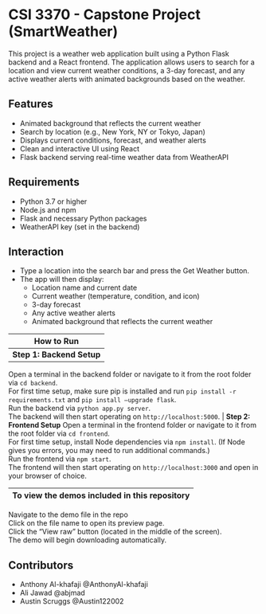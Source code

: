 # CSI 3370 - Capstone Project (SmartWeather)

This project is a weather web application built using a Python Flask backend and a React frontend. The application allows users to search for a location and view current weather conditions, a 3-day forecast, and any active weather alerts with animated backgrounds based on the weather.

## Features
- Animated background that reflects the current weather
- Search by location (e.g., New York, NY or Tokyo, Japan)
- Displays current conditions, forecast, and weather alerts
- Clean and interactive UI using React
- Flask backend serving real-time weather data from WeatherAPI

## Requirements
- Python 3.7 or higher
- Node.js and npm
- Flask and necessary Python packages
- WeatherAPI key (set in the backend)

## Interaction
- Type a location into the search bar and press the Get Weather button.
- The app will then display:
    - Location name and current date
    - Current weather (temperature, condition, and icon)
    - 3-day forecast
    - Any active weather alerts
    - Animated background that reflects the current weather

| How to Run |
| ---------- |
| **__Step 1: Backend Setup__**
Open a terminal in the backend folder or navigate to it from the root folder via `cd backend`. <br> For first time setup, make sure pip is installed and run `pip install -r requirements.txt` and `pip install —upgrade flask`. <br> Run the backend via `python app.py server`. <br> The backend will then start operating on `http://localhost:5000`.
| **__Step 2: Frontend Setup__**
Open a terminal in the frontend folder or navigate to it from the root folder via `cd frontend`. <br> For first time setup, install Node dependencies via `npm install`. (If Node gives you errors, you may need to run additional commands.) <br> Run the frontend via `npm start`. <br> The frontend will then start operating on `http://localhost:3000` and open in your browser of choice.

| To view the demos included in this repository |
| ---------- |
Navigate to the demo file in the repo <br> Click on the file name to open its preview page. <br> Click the “View raw” button (located in the middle of the screen). <br> The demo will begin downloading automatically.

## Contributors
- Anthony Al-khafaji @AnthonyAl-khafaji
- Ali Jawad @abjmad
- Austin Scruggs @Austin122002
